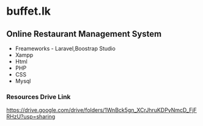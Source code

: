 # buffet.lk
## Online Restaurant Management System 

* Freameworks - Laravel,Boostrap Studio
* Xampp
* Html
* PHP
* CSS
* Mysql

### Resources Drive Link
https://drive.google.com/drive/folders/1WnBck5gn_XCrJhruKDPyNmcD_FjFRHzU?usp=sharing
